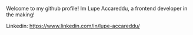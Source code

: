 Welcome to my github profile! Im Lupe Accareddu, a frontend developer in the making!

Linkedin: https://www.linkedin.com/in/lupe-accareddu/
<!---
Lupe-Accareddu/Lupe-Accareddu is a ✨ special ✨ repository because its `README.md` (this file) appears on your GitHub profile.
You can click the Preview link to take a look at your changes.
--->
